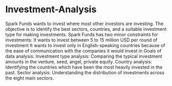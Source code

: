 # Investment-Analysis
Spark Funds wants to invest where most other investors are investing. The objective is to identify the best sectors, countries, and a suitable investment type for making investments.
Spark Funds has two minor constraints for investments:
    It wants to invest between 5 to 15 million USD per round of investment
    It wants to invest only in English-speaking countries because of the ease of communication with the companies it would invest in
Goals of data analysis: 
    Investment type analysis: Comparing the typical investment amounts in the venture, seed, angel, private equity. 
    Country analysis: Identifying the countries which have been the most heavily invested in the past. 
    Sector analysis: Understanding the distribution of investments across the eight main sectors. 
